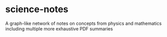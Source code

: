 # science-notes
A graph-like network of notes on concepts from physics and mathematics including multiple more exhaustive PDF summaries
